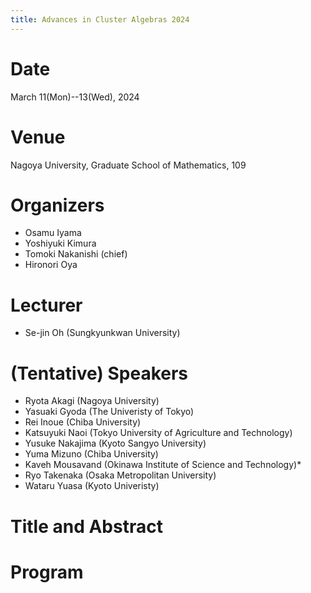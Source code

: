 ```yaml
---
title: Advances in Cluster Algebras 2024
---
```


# Date
March 11(Mon)--13(Wed), 2024

# Venue
Nagoya University,
Graduate School of Mathematics,
109

# Organizers
- Osamu Iyama
- Yoshiyuki Kimura
- Tomoki Nakanishi (chief)
- Hironori Oya


# Lecturer
- Se-jin Oh (Sungkyunkwan University)

# (Tentative) Speakers
- Ryota Akagi (Nagoya University)
- Yasuaki Gyoda (The Univeristy of Tokyo)
- Rei Inoue (Chiba University)
- Katsuyuki Naoi (Tokyo University of Agriculture and Technology)
- Yusuke Nakajima (Kyoto Sangyo University)
- Yuma Mizuno (Chiba University)
- Kaveh Mousavand (Okinawa Institute of Science and Technology)*
- Ryo Takenaka (Osaka Metropolitan University)
- Wataru Yuasa (Kyoto Univeristy)

# Title and Abstract

# Program